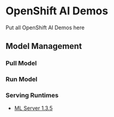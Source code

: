 # OpenShift AI Demos
Put all OpenShift AI Demos here

## Model Management

### Pull Model

### Run Model

### Serving Runtimes

* [ML Server 1.3.5](model-management/serving-runtimes/mlserver-1.3.5.yml)


